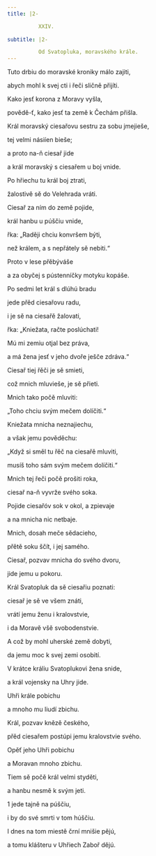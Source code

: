 ```yaml
---
title: |2-

          XXIV.
        
subtitle: |2-

          Od Svatopluka, moravského krále.
---
```


Tuto drbiu do moravské kroniky málo zajiti,

abych mohl k svej cti i řeči sličně přijíti.

Kako jesť korona z Moravy vyšla,

povědě-ť, kako jesť ta země k Čechám přišla.

Král moravský ciesařovu sestru za sobu jmejieše,

tej velmi násiíen bieše;

a proto na-ň ciesař jide

a král moravský s ciesařem u boj vnide.

Po hřiechu tu král boj ztrati,

žalostivě sě do Velehrada vráti.

Ciesař za ním do země pojide,

král hanbu u púščiu vnide,

řka: „Raději chciu konvršem býti,

než králem, a s nepřátely sě nebiti.“

Proto v lese přěbýváše

a za obyčej s pústenníčky motyku kopáše.

Po sedmi let král s dlúhú bradu

jede přěd ciesařovu radu,

i je sě na ciesařě žalovati,

řka: „Kniežata, račte poslúchati!

Mú mi zemiu otjal bez práva,

a má žena jesť v jeho dvoře ješče zdráva.“

Ciesař tiej řěči je sě smieti,

což mnich mluvieše, je sě přieti.

Mnich tako počě mluviti:

„Toho chciu svým mečem dolíčiti.“

Kniežata mnicha neznajiechu,

a však jemu pověděchu:

„Když si směl tu řěč na ciesařě mluviti,

musíš toho sám svým mečem dolíčiti.“

Mnich tej řeči počě prošiti roka,

ciesař na-ň vyvrže svého soka.

Pojide ciesařóv sok v okol, a zpievaje

a na mnicha nic netbaje.

Mnich, dosah meče sědacieho,

přětě soku ščít, i jej samého.

Ciesař, pozvav mnicha do svého dvoru,

jide jemu u pokoru.

Král Svatopluk da sě ciesařiu poznati:

ciesař je sě ve všem znáti,

vrátí jemu ženu i kralovstvie,

i da Moravě všě svobodenstvie.

A což by mohl uherské země dobyti,

da jemu moc k svej zemi osobití.

V krátce králiu Svatoplukovi žena snide,

a král vojensky na Uhry jide.

Uhři krále pobichu

a mnoho mu liudí zbichu.

Král, pozvav knězě českého,

přěd ciesařem postúpi jemu kralovstvie svého.

Opěť jeho Uhři pobichu

a Moravan mnoho zbichu.

Tiem sě počě král velmi styděti,

a hanbu nesmě k svým jeti.

1 jede tajně na púščiu,

i by do své smrti v tom húščiu.

I dnes na tom miestě črní mnišie pějú,

a tomu klášteru v Uhřiech Zaboř dějú.
